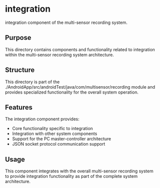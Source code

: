 # integration

integration component of the multi-sensor recording system.

## Purpose

This directory contains components and functionality related to integration within the multi-sensor recording system architecture.

## Structure

This directory is part of the ./AndroidApp/src/androidTest/java/com/multisensor/recording module and provides specialized functionality for the overall system operation.

## Features

The integration component provides:
- Core functionality specific to integration
- Integration with other system components
- Support for the PC master-controller architecture
- JSON socket protocol communication support

## Usage

This component integrates with the overall multi-sensor recording system to provide integration functionality as part of the complete system architecture.
